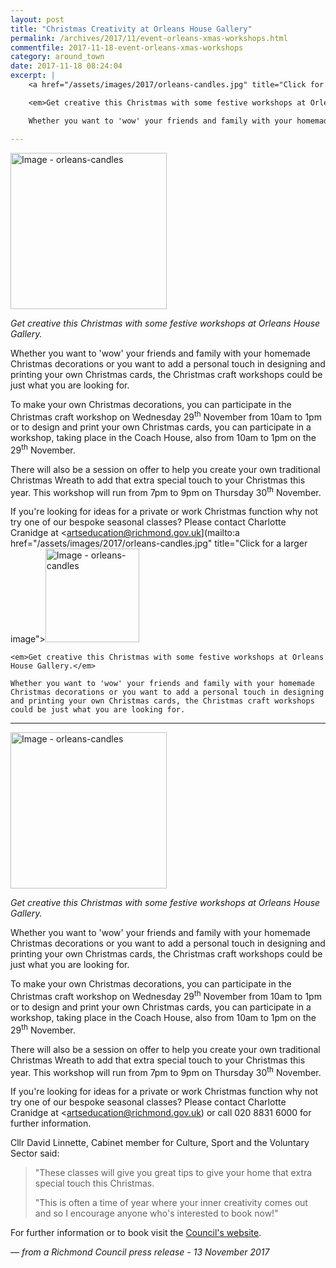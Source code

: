 ```yaml
---
layout: post
title: "Christmas Creativity at Orleans House Gallery"
permalink: /archives/2017/11/event-orleans-xmas-workshops.html
commentfile: 2017-11-18-event-orleans-xmas-workshops
category: around_town
date: 2017-11-18 08:24:04
excerpt: |
    <a href="/assets/images/2017/orleans-candles.jpg" title="Click for a larger image"><img src="/assets/images/2017/orleans-candles-thumb.jpg" width="150" alt="Image - orleans-candles"  class="photo right"/></a>

    <em>Get creative this Christmas with some festive workshops at Orleans House Gallery.</em>

    Whether you want to 'wow' your friends and family with your homemade Christmas decorations or you want to add a personal touch in designing and printing your own Christmas cards, the Christmas craft workshops could be just what you are looking for.

---
```


<a href="/assets/images/2017/orleans-candles.jpg" title="Click for a larger image"><img src="/assets/images/2017/orleans-candles-thumb.jpg" width="250" alt="Image - orleans-candles"  class="photo right"/></a>

*Get creative this Christmas with some festive workshops at Orleans House Gallery.*

Whether you want to 'wow' your friends and family with your homemade Christmas decorations or you want to add a personal touch in designing and printing your own Christmas cards, the Christmas craft workshops could be just what you are looking for.

To make your own Christmas decorations, you can participate in the Christmas craft workshop on Wednesday 29<sup>th</sup> November from 10am to 1pm or to design and print your own Christmas cards, you can participate in a workshop, taking place in the Coach House, also from 10am to 1pm on the 29<sup>th</sup> November.

There will also be a session on offer to help you create your own traditional Christmas Wreath to add that extra special touch to your Christmas this year. This workshop will run from 7pm to 9pm on Thursday 30<sup>th</sup> November.

If you're looking for ideas for a private or work Christmas function why not try one of our bespoke seasonal classes? Please contact Charlotte Cranidge at <artseducation@richmond.gov.uk](mailto:a href="/assets/images/2017/orleans-candles.jpg" title="Click for a larger image"><img src="/assets/images/2017/orleans-candles-thumb.jpg" width="150" alt="Image - orleans-candles"  class="photo right"/></a>

    <em>Get creative this Christmas with some festive workshops at Orleans House Gallery.</em>

    Whether you want to 'wow' your friends and family with your homemade Christmas decorations or you want to add a personal touch in designing and printing your own Christmas cards, the Christmas craft workshops could be just what you are looking for.

---

<a href="/assets/images/2017/orleans-candles.jpg" title="Click for a larger image"><img src="/assets/images/2017/orleans-candles-thumb.jpg" width="250" alt="Image - orleans-candles"  class="photo right"/></a>

*Get creative this Christmas with some festive workshops at Orleans House Gallery.*

Whether you want to 'wow' your friends and family with your homemade Christmas decorations or you want to add a personal touch in designing and printing your own Christmas cards, the Christmas craft workshops could be just what you are looking for.

To make your own Christmas decorations, you can participate in the Christmas craft workshop on Wednesday 29<sup>th</sup> November from 10am to 1pm or to design and print your own Christmas cards, you can participate in a workshop, taking place in the Coach House, also from 10am to 1pm on the 29<sup>th</sup> November.

There will also be a session on offer to help you create your own traditional Christmas Wreath to add that extra special touch to your Christmas this year. This workshop will run from 7pm to 9pm on Thursday 30<sup>th</sup> November.

If you're looking for ideas for a private or work Christmas function why not try one of our bespoke seasonal classes? Please contact Charlotte Cranidge at <artseducation@richmond.gov.uk) or call 020 8831 6000 for further information.

Cllr David Linnette, Cabinet member for Culture, Sport and the Voluntary Sector said:

> "These classes will give you great tips to give your home that extra special touch this Christmas.
> 
>  "This is often a time of year where your inner creativity comes out and so I encourage anyone who's interested to book now!"
> 
 For further information or to book visit the [Council's website](http://www.richmond.gov.uk/services/arts/orleans_house_gallery/education_at_orleans_house_gallery/art_classes_for_adults/christmas_crafts).

<cite>— from a Richmond Council press release - 13 November 2017</cite>
